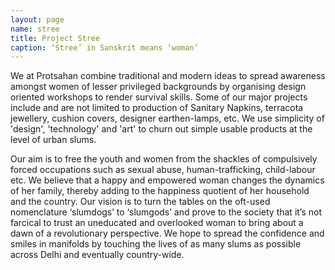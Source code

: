 ```yaml
---
layout: page
name: stree
title: Project Stree
caption: ‘Stree’ in Sanskrit means ‘woman’
---
```

We at Protsahan combine traditional and modern ideas to spread awareness amongst women of
lesser privileged backgrounds by organising design oriented workshops to render survival skills.
Some of our major projects include and are not limited to production of Sanitary Napkins, terracota
jewellery, cushion covers, designer earthen-lamps, etc. We use simplicity of 'design', 'technology'
and 'art' to churn out simple usable products at the level of urban slums.

Our aim is to free the youth and women from the shackles of compulsively forced occupations
such as sexual abuse, human-trafficking, child-labour etc. We believe that a happy and empowered
woman changes the dynamics of her family, thereby adding to the happiness quotient of her
household and the country. Our vision is to turn the tables on the oft-used nomenclature ‘slumdogs’
to ‘slumgods’ and prove to the society that it’s not farcical to trust an uneducated and overlooked
woman to bring about a dawn of a revolutionary perspective. We hope to spread the confidence and
smiles in manifolds by touching the lives of as many slums as possible across Delhi and eventually
country-wide.
